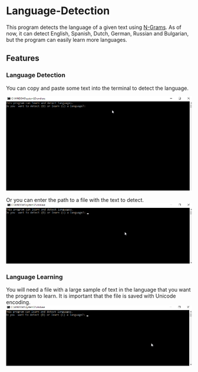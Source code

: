 # Language-Detection
This program detects the language of a given text using [N-Grams](https://en.wikipedia.org/wiki/N-gram).
As of now, it can detect English, Spanish, Dutch, German, Russian and Bulgarian, but the program can easily learn more languages.

## Features
### Language Detection
You can copy and paste some text into the terminal to detect the language.

![string](photos/screenshots/string.gif)

Or you can enter the path to a file with the text to detect.
![file](photos/screenshots/file.gif)

### Language Learning
You will need a file with a large sample of text in the language that you want the program to learn. It is important that the file is saved with Unicode encoding.
![learn](photos/screenshots/learn.gif)
